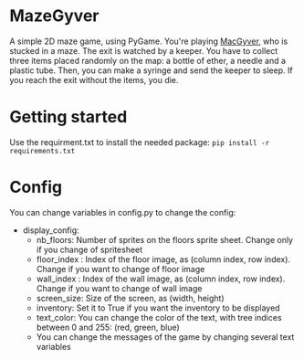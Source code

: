 # MazeGyver
A simple 2D maze game, using PyGame. You're playing [MacGyver](https://www.youtube.com/watch?v=lc8RFPZUkiQ), who is stucked in a maze. The exit is watched by a keeper.
You have to collect three items placed randomly on the map: a bottle of ether, a needle and a plastic tube. Then, you can make a syringe and send the keeper to sleep.
If you reach the exit without the items, you die.

# Getting started
Use the requirment.txt to install the needed package: 
`pip install -r requirements.txt`

# Config
You can change variables in config.py to change the config:
- display_config:
  - nb_floors: Number of sprites on the floors sprite sheet. Change only if you change of spritesheet
  - floor_index : Index of the floor image, as (column index, row index). Change if you want to change of floor image
  - wall_index : Index of the wall image, as (column index, row index). Change if you want to change of wall image
  - screen_size: Size of the screen, as (width, height)
  - inventory: Set it to True if you want the inventory to be displayed
  - text_color: You can change the color of the text, with tree indices between 0 and 255: (red, green, blue)
  - You can change the messages of the game by changing several text variables
